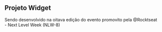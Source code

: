 ## Projeto Widget
Sendo desenvolvido na oitava edição do evento promovito pela @Rocktseat - Next Level Week (NLW-8)
